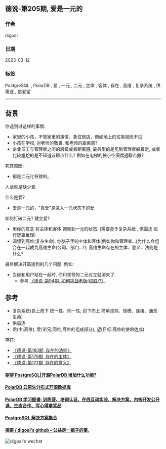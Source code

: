 ## 德说-第205期, 爱是一元的     
                                                              
### 作者                                        
digoal                                        
                                        
### 日期                                        
2023-03-12                                    
                                        
### 标签                                        
PostgreSQL , PolarDB , 爱 , 一元 , 二元 , 主体 , 客体 , 存在 , 高维 , 复杂系统 , 供需连 , 信爱望       
                                        
----                                        
                                        
## 背景    
  
你遇到过这样的事情:   
- 家里的小孩，不管家里的事情，象住旅店，例如地上的垃圾视而不见.    
- 小孩在学校, 对老师的敬畏, 和老师的距离感?   
- 企业员工与管理者之间的层级或者距离感, 最典型的是见到管理者躲着走, 或者比较尴尬的是不知道该聊点什么? 例如在电梯的狭小空间偶遇聊点撒?   
  
究其原因:   
- 都是二元化导致的。  
  
人话就是缺少爱.    
  
什么是爱?   
- 爱是一元的，"真爱"是进入一元状态下的爱     
  
如何打破二元? 建立爱?    
- 用你的意念 将主体和客体 调频到一元的状态. (需要基于复杂系统 , 供需连 进行逻辑推理)    
- 调频到高维(复杂生命), 你脑子里的主体和客体(例如你和管理者...)为什么会组合在一起成为高维生命(公司、部门...?);  高维生命存在的主体、意义、法则是什么?   
  
最终解决开篇提到的几个问题.     例如:   
- 当你和用户站在一起时, 你和领导的二元对立就消失了.  
    - 参考 [《德说-第94期, 如何挑战老板(权威)?》](../202205/20220514_01.md)  
  
## 参考  
- 复杂系统(自上而下 统一性、同一性; 自下而上 简单规则、规模、连接、涌现生命)  
- 供需连  
- 信(主:高维), 爱(弟兄:同维,高维的组成部分), 望(目标:高维的使命达成)  
  
存在:  
- [《德说-第180期, 存在的法则》](../202211/20221124_05.md)    
- [《德说-第179期, 存在的主体》](../202211/20221123_04.md)    
- [《德说-第177期, 存在的意义》](../202211/20221120_01.md)    
  
  
#### [期望 PostgreSQL|开源PolarDB 增加什么功能?](https://github.com/digoal/blog/issues/76 "269ac3d1c492e938c0191101c7238216")
  
  
#### [PolarDB 云原生分布式开源数据库](https://github.com/ApsaraDB "57258f76c37864c6e6d23383d05714ea")
  
  
#### [PolarDB 学习图谱: 训练营、培训认证、在线互动实验、解决方案、内核开发公开课、生态合作、写心得拿奖品](https://www.aliyun.com/database/openpolardb/activity "8642f60e04ed0c814bf9cb9677976bd4")
  
  
#### [PostgreSQL 解决方案集合](../201706/20170601_02.md "40cff096e9ed7122c512b35d8561d9c8")
  
  
#### [德哥 / digoal's github - 公益是一辈子的事.](https://github.com/digoal/blog/blob/master/README.md "22709685feb7cab07d30f30387f0a9ae")
  
  
![digoal's wechat](../pic/digoal_weixin.jpg "f7ad92eeba24523fd47a6e1a0e691b59")
  
